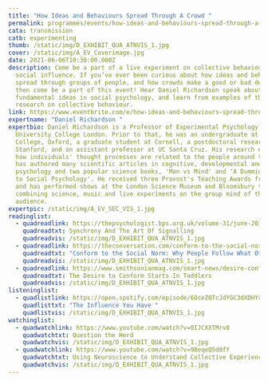 ```yaml
---
title: "How Ideas and Behaviours Spread Through A Crowd "
permalink: programmes/events/how-ideas-and-behaviours-spread-through-a-crowd/
cata: transmission
catb: experimenting
thumb: /static/img/D_EXHIBIT_QUA_ATNVIS_1.jpg
cover: /static/img/A_EV_Coverimage.jpg
date: 2021-06-06T10:30:00.000Z
description: Come be a part of a live experiment on collective behaviour and
  social influence. If you’ve ever been curious about how ideas and behaviours
  spread through groups of people, and how crowds make a good or bad decision,
  then come be a part of this event! Hear Daniel Richardson speak about
  fundamental ideas in social psychology, and learn from examples of the latest
  research on collective behaviour.
link: https://www.eventbrite.com/e/how-ideas-and-behaviours-spread-through-a-crowd-event-registration-145820000547
expertname: "Daniel Richardson "
expertbio: Daniel Richardson is a Professor of Experimental Psychology at
  University College London. Prior to that, he was an undergraduate at Magdalen
  College, Oxford, a graduate student at Cornell, a postdoctoral researcher at
  Stanford, and an assistant professor at UC Santa Cruz. His research examines
  how individuals' thought processes are related to the people around them. He
  has authored many scientific articles in cognitive, developmental and social
  psychology and two popular science books, 'Man vs Mind' and 'A Dummies Guide
  to Social Psychology'. He received three Provost's Teaching Awards from UCL,
  and has performed shows at the London Science Museum and Bloomsbury theatre
  combining science, music and live experiments on the group mind of the
  audience.
expertpic: /static/img/A_EV_SEC_VIS_1.jpg
readinglist:
  - quadreadlink: https://thepsychologist.bps.org.uk/volume-31/june-2018/synchrony-and-art-signalling
    quadreadtxt: Synchrony And The Art Of Signalling
    quadreadvis: /static/img/D_EXHIBIT_QUA_ATNVIS_1.jpg
  - quadreadlink: https://theconversation.com/conform-to-the-social-norm-why-people-follow-what-other-people-do-107446
    quadreadtxt: "Conform to the Social Norm: Why People Follow What Other People Do"
    quadreadvis: /static/img/D_EXHIBIT_QUA_ATNVIS_1.jpg
  - quadreadlink: https://www.smithsonianmag.com/smart-news/desire-conform-starts-toddlers-180954535/
    quadreadtxt: The Desire to Conform Starts In Toddlers
    quadreadvis: /static/img/D_EXHIBIT_QUA_ATNVIS_1.jpg
listeninglist:
  - quadlistlink: https://open.spotify.com/episode/6OceZQTcJdYGC3dXDHYa9w
    quadlisttxt: "The Influence You Have "
    quadlistvis: /static/img/D_EXHIBIT_QUA_ATNVIS_1.jpg
watchinglist:
  - quadwatchlink: https://www.youtube.com/watch?v=0IJCXXTMrv8
    quadwatchtxt: Question the Herd
    quadwatchvis: /static/img/D_EXHIBIT_QUA_ATNVIS_1.jpg
  - quadwatchlink: https://www.youtube.com/watch?v=9BeqeQ5d8fY
    quadwatchtxt: Using Neuroscience to Understand Collective Experience
    quadwatchvis: /static/img/D_EXHIBIT_QUA_ATNVIS_1.jpg
---
```

